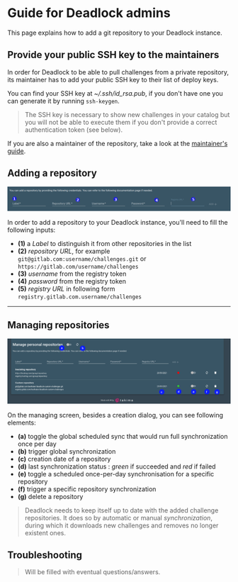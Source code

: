 # Guide for Deadlock admins

This page explains how to add a git repository to your Deadlock instance.

## Provide your public SSH key to the maintainers

In order for Deadlock to be able to pull challenges from a private repository, its maintainer has to add your public SSH key to their list of deploy keys.

You can find your SSH key at *~/.ssh/id_rsa.pub*, if you don't have one you can generate it by running `ssh-keygen`. 

> The SSH key is necessary to show new challenges in your catalog but you will not be able to execute them if you don't provide a correct authentication token (see below).

If you are also a maintainer of the repository, take a look at the [maintainer's guide](maintainer-guide.md).



## Adding a repository

![](../img/external-repositories/screen_add_repos_numerated.png)


In order to add a repository to your Deadlock instance, you'll need to fill the following inputs:

- **(1)** a *Label* to distinguish it from other repositories in the list
- **(2)** *repository URL*, for example `git@gitlab.com:username/challenges.git` or `https://gitlab.com/username/challenges`
- **(3)** *username* from the registry token
- **(4)** *password* from the registry token
- **(5)** *registry URL* in following form `registry.gitlab.com.username/challenges`

___

## Managing repositories

![](../img/external-repositories/screen_manage_page_numerated.png)

On the managing screen, besides a creation dialog, you can see following elements: 

- **(a)** toggle the global scheduled sync that would run full synchronization once per day
- **(b)** trigger global synchronization
- **(c)** creation date of a repository
- **(d)** last synchronization status : *green* if succeeded and *red* if failed
- **(e)** toggle a scheduled once-per-day synchronisation for a specific repository
- **(f)** trigger a specific repository synchronization
- **(g)** delete a repository

> Deadlock needs to keep itself up to date with the added challenge repositories. It does so by automatic or manual *synchronization*, during which it downloads new challenges and removes no longer existent ones. 

## Troubleshooting

> Will be filled with eventual questions/answers.
